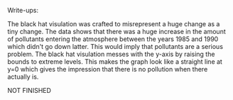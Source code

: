 Write-ups:

The black hat visulation was crafted to misrepresent a huge change as a tiny change. The data shows that there was a huge increase in the amount of pollutants entering the atmosphere between the years 1985 and 1990 which didn't go down latter. This would imply that pollutants are a serious problem. The black hat visulation messes with the y-axis by raising the bounds to extreme levels. This makes the graph look like a straight line at y=0 which gives the impression that there is no pollution when there actually is.


NOT FINISHED
